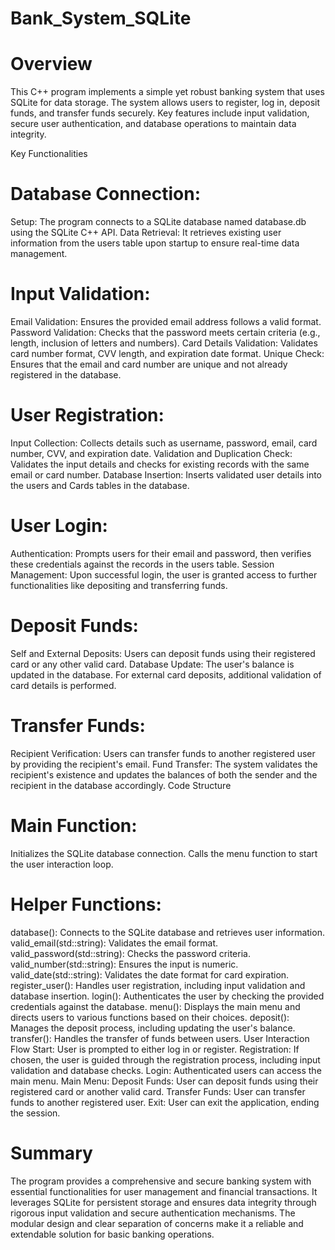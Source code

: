 # Bank_System_SQLite
# Overview
This C++ program implements a simple yet robust banking system that uses SQLite for data storage. The system allows users to register, log in, deposit funds, and transfer funds securely. Key features include input validation, secure user authentication, and database operations to maintain data integrity.

Key Functionalities
# Database Connection:

Setup: The program connects to a SQLite database named database.db using the SQLite C++ API.
Data Retrieval: It retrieves existing user information from the users table upon startup to ensure real-time data management.
# Input Validation:

Email Validation: Ensures the provided email address follows a valid format.
Password Validation: Checks that the password meets certain criteria (e.g., length, inclusion of letters and numbers).
Card Details Validation: Validates card number format, CVV length, and expiration date format.
Unique Check: Ensures that the email and card number are unique and not already registered in the database.
# User Registration:

Input Collection: Collects details such as username, password, email, card number, CVV, and expiration date.
Validation and Duplication Check: Validates the input details and checks for existing records with the same email or card number.
Database Insertion: Inserts validated user details into the users and Cards tables in the database.
# User Login:

Authentication: Prompts users for their email and password, then verifies these credentials against the records in the users table.
Session Management: Upon successful login, the user is granted access to further functionalities like depositing and transferring funds.
# Deposit Funds:

Self and External Deposits: Users can deposit funds using their registered card or any other valid card.
Database Update: The user's balance is updated in the database. For external card deposits, additional validation of card details is performed.
# Transfer Funds:

Recipient Verification: Users can transfer funds to another registered user by providing the recipient's email.
Fund Transfer: The system validates the recipient's existence and updates the balances of both the sender and the recipient in the database accordingly.
Code Structure
# Main Function:

Initializes the SQLite database connection.
Calls the menu function to start the user interaction loop.
# Helper Functions:

database(): Connects to the SQLite database and retrieves user information.
valid_email(std::string): Validates the email format.
valid_password(std::string): Checks the password criteria.
valid_number(std::string): Ensures the input is numeric.
valid_date(std::string): Validates the date format for card expiration.
register_user(): Handles user registration, including input validation and database insertion.
login(): Authenticates the user by checking the provided credentials against the database.
menu(): Displays the main menu and directs users to various functions based on their choices.
deposit(): Manages the deposit process, including updating the user's balance.
transfer(): Handles the transfer of funds between users.
User Interaction Flow
Start: User is prompted to either log in or register.
Registration: If chosen, the user is guided through the registration process, including input validation and database checks.
Login: Authenticated users can access the main menu.
Main Menu:
Deposit Funds: User can deposit funds using their registered card or another valid card.
Transfer Funds: User can transfer funds to another registered user.
Exit: User can exit the application, ending the session.
# Summary
The program provides a comprehensive and secure banking system with essential functionalities for user management and financial transactions. It leverages SQLite for persistent storage and ensures data integrity through rigorous input validation and secure authentication mechanisms. The modular design and clear separation of concerns make it a reliable and extendable solution for basic banking operations.






